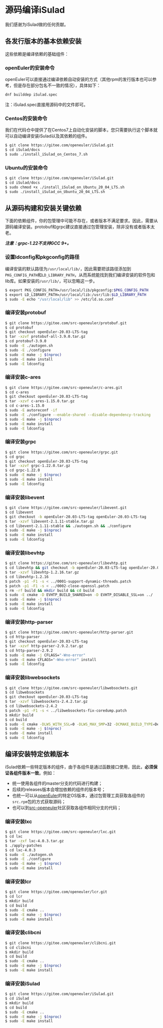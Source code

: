 # 源码编译iSulad

我们感谢为iSulad做的任何贡献。

## 各发行版本的基本依赖安装

这些依赖是编译依赖的基础组件：

### openEuler的安装命令

openEuler可以直接通过编译依赖自动安装的方式（其他rpm的发行版本也可以参考，但是存在部分包名不一致的情况），具体如下：

```bash
dnf builddep iSulad.spec
```

注：iSulad.spec直接用源码中的文件即可。

### Centos的安装命令

我们在代码仓中提供了在Centos7上自动化安装的脚本，您只需要执行这个脚本就可以自动编译安装iSulad以及其依赖的组件。

```sh
$ git clone https://gitee.com/openeuler/iSulad.git
$ cd iSulad/docs
$ sudo ./install_iSulad_on_Centos_7.sh
```

### Ubuntu的安装命令
```sh
$ git clone https://gitee.com/openeuler/iSulad.git
$ cd iSulad/docs
$ sudo chmod +x ./install_iSulad_on_Ubuntu_20_04_LTS.sh
$ sudo ./install_iSulad_on_Ubuntu_20_04_LTS.sh
```

## 从源码构建和安装关键依赖
下面的依赖组件，你的包管理中可能不存在，或者版本不满足要求。因此，需要从源码编译安装。protobuf和grpc建议直接通过包管理安装，除非没有或者版本太老。

***注意：grpc-1.22不支持GCC 9+。***

### 设置ldconfig和pkgconfig的路径

编译安装的默认路径为`/usr/local/lib/`，因此需要把该路径添加到`PKG_CONFIG_PATH`和`LD_LIBRARY_PATH`，从而系统能找到我们编译安装的软件包和lib库。如果安装的`/usr/lib/`，可以忽略这一步。

```bash
$ export PKG_CONFIG_PATH=/usr/local/lib/pkgconfig:$PKG_CONFIG_PATH
$ export LD_LIBRARY_PATH=/usr/local/lib:/usr/lib:$LD_LIBRARY_PATH
$ sudo -E echo "/usr/local/lib" >> /etc/ld.so.conf
```
### 编译安装protobuf
```bash
$ git clone https://gitee.com/src-openeuler/protobuf.git
$ cd protobuf
$ git checkout openEuler-20.03-LTS-tag
$ tar -xzvf protobuf-all-3.9.0.tar.gz
$ cd protobuf-3.9.0
$ sudo -E ./autogen.sh
$ sudo -E ./configure
$ sudo -E make -j $(nproc)
$ sudo -E make install
$ sudo -E ldconfig
```

### 编译安装c-ares
```bash
$ git clone https://gitee.com/src-openeuler/c-ares.git
$ cd c-ares
$ git checkout openEuler-20.03-LTS-tag
$ tar -xzvf c-ares-1.15.0.tar.gz
$ cd c-ares-1.15.0
$ sudo -E autoreconf -if
$ sudo -E ./configure --enable-shared --disable-dependency-tracking
$ sudo -E make -j $(nproc)
$ sudo -E make install
$ sudo -E ldconfig
```

### 编译安装grpc
```bash
$ git clone https://gitee.com/src-openeuler/grpc.git
$ cd grpc
$ git checkout openEuler-20.03-LTS-tag
$ tar -xzvf grpc-1.22.0.tar.gz
$ cd grpc-1.22.0
$ sudo -E make -j $(nproc)
$ sudo -E make install
$ sudo -E ldconfig
```

### 编译安装libevent

```bash
$ git clone https://gitee.com/src-openeuler/libevent.git
$ cd libevent
$ git checkout -b openEuler-20.03-LTS-tag openEuler-20.03-LTS-tag
$ tar -xzvf libevent-2.1.11-stable.tar.gz
$ cd libevent-2.1.11-stable && ./autogen.sh && ./configure
$ sudo -E make -j $(nproc) 
$ sudo -E make install
$ sudo -E ldconfig
```

### 编译安装libevhtp

```bash
$ git clone https://gitee.com/src-openeuler/libevhtp.git
$ cd libevhtp && git checkout -b openEuler-20.03-LTS-tag openEuler-20.03-LTS-tag
$ tar -xzvf libevhtp-1.2.16.tar.gz
$ cd libevhtp-1.2.16
$ patch -p1 -F1 -s < ../0001-support-dynamic-threads.patch
$ patch -p1 -F1 -s < ../0002-close-openssl.patch
$ rm -rf build && mkdir build && cd build
$ sudo -E cmake -D EVHTP_BUILD_SHARED=on -D EVHTP_DISABLE_SSL=on ../
$ sudo -E make -j $(nproc)
$ sudo -E make install
$ sudo -E ldconfig
```

### 编译安装http-parser

```bash
$ git clone https://gitee.com/src-openeuler/http-parser.git
$ cd http-parser
$ git checkout openEuler-20.03-LTS-tag
$ tar -xzvf http-parser-2.9.2.tar.gz
$ cd http-parser-2.9.2
$ sudo -E make -j CFLAGS="-Wno-error"
$ sudo -E make CFLAGS="-Wno-error" install
$ sudo -E ldconfig
```

### 编译安装libwebsockets
```bash
$ git clone https://gitee.com/src-openeuler/libwebsockets.git
$ cd libwebsockets
$ git checkout openEuler-20.03-LTS-tag
$ tar -xzvf libwebsockets-2.4.2.tar.gz
$ cd libwebsockets-2.4.2
$ patch -p1 -F1 -s < ../libwebsockets-fix-coredump.patch
$ mkdir build
$ cd build
$ sudo -E cmake -DLWS_WITH_SSL=0 -DLWS_MAX_SMP=32 -DCMAKE_BUILD_TYPE=Debug ../
$ sudo -E make -j $(nproc)
$ sudo -E make install
$ sudo -E ldconfig
```

## 编译安装特定依赖版本
iSulad依赖一些特定版本的组件，由于各组件是通过函数接口使用，因此，**必须保证各组件版本一致**。例如：

- 统一使用各组件的master分支的代码进行构建；
- 后续的releases版本会增加依赖的组件的版本号；
- 也统一可以从[openEuler](https://openeuler.org/zh/download/)的特定OS版本，通过包管理工具获取各组件的`src.rpm`包的方式获取源码；
- 也可以到[src-openeuler](https://gitee.com/src-openeuler)社区获取各组件相同分支的代码；

### 编译安装lxc
```bash
$ git clone https://gitee.com/src-openeuler/lxc.git
$ cd lxc
$ tar -zxf lxc-4.0.3.tar.gz
$ ./apply-patches
$ cd lxc-4.0.3
$ sudo -E ./autogen.sh
$ sudo -E ./configure
$ sudo -E make -j $(nproc)
$ sudo -E make install
```

### 编译安装lcr
```bash
$ git clone https://gitee.com/openeuler/lcr.git
$ cd lcr
$ mkdir build
$ cd build
$ sudo -E cmake ..
$ sudo -E make -j $(nproc)
$ sudo -E make install
```

### 编译安装clibcni
```bash
$ git clone https://gitee.com/openeuler/clibcni.git
$ cd clibcni
$ mkdir build
$ cd build
$ sudo -E cmake ..
$ sudo -E make -j $(nproc)
$ sudo -E make install
```

### 编译安装iSulad
```bash
$ git clone https://gitee.com/openeuler/iSulad.git
$ cd iSulad
$ mkdir build
$ cd build
$ sudo -E cmake ..
$ sudo -E make -j $(nproc)
$ sudo -E make install
```
